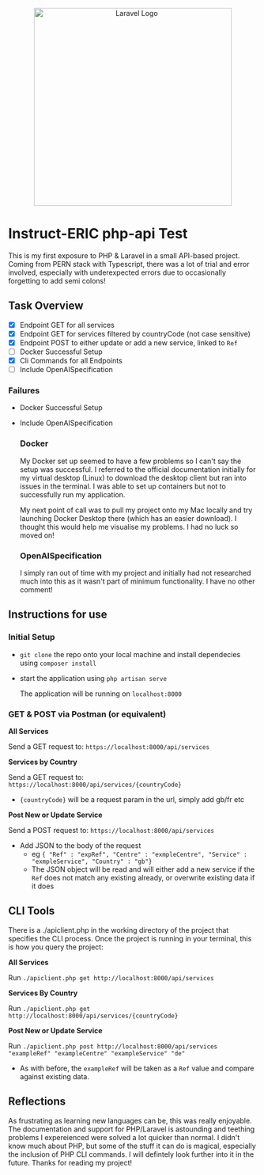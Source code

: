 <p align="center"><a href="https://laravel.com" target="_blank"><img src="https://raw.githubusercontent.com/laravel/art/master/logo-lockup/5%20SVG/2%20CMYK/1%20Full%20Color/laravel-logolockup-cmyk-red.svg" width="400" alt="Laravel Logo"></a></p>


# Instruct-ERIC php-api Test

This is my first exposure to PHP & Laravel in a small API-based project. Coming from PERN stack with Typescript, there was a lot of trial and error involved, especially with underexpected errors due to occasionally forgetting to add semi colons!

## Task Overview

- [x] Endpoint GET for all services
- [x] Endpoint GET for services filtered by countryCode (not case sensitive)
- [x] Endpoint POST to either update or add a new service, linked to `Ref`
- [ ] Docker Successful Setup
- [x] Cli Commands for all Endpoints
- [ ] Include OpenAISpecification

### Failures

- Docker Successful Setup
- Include OpenAISpecification

  ### Docker

  My Docker set up seemed to have a few problems so I can't say the setup was successful. I referred to the official documentation initially for my virtual desktop (Linux) to download the desktop client but ran into issues in the terminal. I was able to set up containers but not to successfully run my application.

  My next point of call was to pull my project onto my Mac locally and try launching Docker Desktop there (which has an easier download). I thought this would help me visualise my problems. I had no luck so moved on!

  ### OpenAISpecification

  I simply ran out of time with my project and initially had not researched much into this as it wasn't part of minimum functionality. I have no other comment!

## Instructions for use

### Initial Setup

- `git clone` the repo onto your local machine and install dependecies using `composer install`
- start the application using `php artisan serve`

  The application will be running on `localhost:8000`

### GET & POST via Postman (or equivalent)

**All Services**

Send a GET request to: `https://localhost:8000/api/services`

**Services by Country**

Send a GET request to: `https://localhost:8000/api/services/{countryCode}`

- `{countryCode}` will be a request param in the url, simply add gb/fr etc

**Post New or Update Service**

Send a POST request to: `https://localhost:8000/api/services`

- Add JSON to the body of the request
    - eg `{ "Ref" : "expRef", "Centre" : "exmpleCentre", "Service" : "exmpleService", "Country" : "gb"}`
    - The JSON object will be read and will either add a new service if the `Ref` does not match any existing already, or         overwrite existing data if it does

## CLI Tools

There is a ./apiclient.php in the working directory of the project that specifies the CLI process. Once the project is         running in your terminal, this is how you query the project:

**All Services**

Run `./apiclient.php get http://localhost:8000/api/services`

**Services By Country**

Run `./apiclient.php get http://localhost:8000/api/services/{countryCode}`

**Post New or Update Service**

Run `./apiclient.php post http://localhost:8000/api/services "exampleRef" "exampleCentre" "exampleService" "de"`

 - As with before, the `exampleRef` will be taken as a `Ref` value and compare against existing data.
     

## Reflections

As frustrating as learning new languages can be, this was really enjoyable. The documentation and support for PHP/Laravel is astounding and teething problems I expereienced were solved a lot quicker than normal. I didn't know much about PHP, but some of the stuff it can do is magical, especially the inclusion of PHP CLI commands. I will defintely look further into it in the future. Thanks for reading my project!





      
                








  
